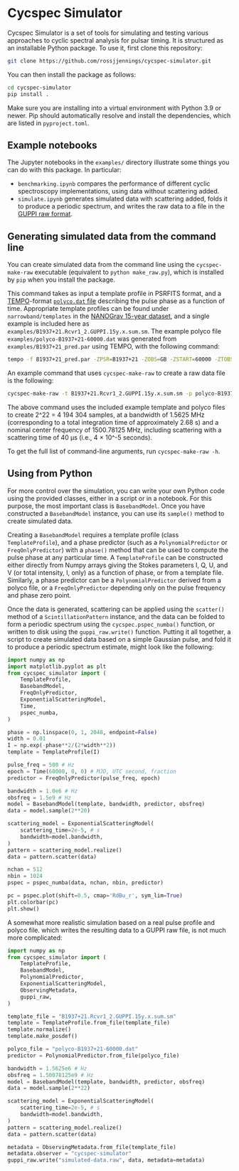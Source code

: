 # Cycspec Simulator
Cycspec Simulator is a set of tools for simulating and testing various approaches to cyclic spectral analysis for pulsar timing. It is structured as an installable Python package. To use it, first clone this repository:
```bash
git clone https://github.com/rossjjennings/cycspec-simulator.git
```
You can then install the package as follows:
```bash
cd cycspec-simulator
pip install .
```
Make sure you are installing into a virtual environment with Python 3.9 or newer. Pip should automatically resolve and install the dependencies, which are listed in `pyproject.toml`.

## Example notebooks
The Jupyter notebooks in the `examples/` directory illustrate some things you can do with this package. In particular:
- `benchmarking.ipynb` compares the performance of different cyclic spectroscopy implementations, using data without scattering added.
- `simulate.ipynb` generates simulated data with scattering added, folds it to produce a periodic spectrum, and writes the raw data to a file in the [GUPPI raw format](https://www.cv.nrao.edu/~pdemores/GUPPI_Raw_Data_Format/).

## Generating simulated data from the command line
You can create simulated data from the command line using the `cycspec-make-raw` executable (equivalent to `python make_raw.py`), which is installed by `pip` when you install the package.

This command takes as input a template profile in PSRFITS format, and a [TEMPO](https://tempo.sourceforge.net/)-format [`polyco.dat` file](https://tempo.sourceforge.net/ref_man_sections/tz-polyco.txt) describing the pulse phase as a function of time. Appropriate template profiles can be found under `narrowband/templates` in the [NANOGrav 15-year dataset](https://doi.org/10.5281/zenodo.7967584), and a single example is included here as `examples/B1937+21.Rcvr1_2.GUPPI.15y.x.sum.sm`. The example polyco file `examples/polyco-B1937+21-60000.dat` was generated from `examples/B1937+21_pred.par` using TEMPO, with the following command:
```bash
tempo -f B1937+21_pred.par -ZPSR=B1937+21 -ZOBS=GB -ZSTART=60000 -ZTOBS=1H -ZFREQ=1500.78125 -ZOUT=polyco-B1937+21-60000.dat
```

An example command that uses `cycspec-make-raw` to create a raw data file is the following:
```bash
cycspec-make-raw -t B1937+21.Rcvr1_2.GUPPI.15y.x.sum.sm -p polyco-B1937+21-60000.dat -o B1937+21-test.raw -n 4194304 -b 1.5625 -f 1500.78125 -s 4e-5
```
The above command uses the included example template and polyco files to create 2^22 = 4 194 304 samples, at a bandwidth of 1.5625 MHz (corresponding to a total integration time of approximately 2.68 s) and a nominal center frequency of 1500.78125 MHz, including scattering with a scattering time of 40 μs (i.e., 4 × 10^-5 seconds).

To get the full list of command-line arguments, run `cycspec-make-raw -h`.

## Using from Python
For more control over the simulation, you can write your own Python code using the provided classes, either in a script or in a notebook. For this purpose, the most important class is `BasebandModel`. Once you have constructed a `BasebandModel` instance, you can use its `sample()` method to create simulated data.

Creating a `BasebandModel` requires a template profile (class `TemplateProfile`), and a phase predictor (such as a `PolynomialPredictor` or `FreqOnlyPredictor`) with a `phase()` method that can be used to compute the pulse phase at any particular time. A `TemplateProfile` can be constructed either directly from Numpy arrays giving the Stokes parameters I, Q, U, and V (or total intensity, I, only) as a function of phase, or from a template file. Similarly, a phase predictor can be a `PolynomialPredictor` derived from a polyco file, or a `FreqOnlyPredictor` depending only on the pulse frequency and phase zero point.

Once the data is generated, scattering can be applied using the `scatter()` method of a `ScintillationPattern` instance, and the data can be folded to form a periodic spectrum using the `cycspec.pspec_numba()` function, or written to disk using the `guppi_raw.write()` function. Putting it all together, a script to create simulated data based on a simple Gaussian pulse, and fold it to produce a periodic spectrum estimate, might look like the following:
```python
import numpy as np
import matplotlib.pyplot as plt
from cycspec_simulator import (
	TemplateProfile,
	BasebandModel,
	FreqOnlyPredictor,
	ExponentialScatteringModel,
	Time,
	pspec_numba,
)

phase = np.linspace(0, 1, 2048, endpoint=False)
width = 0.01
I = np.exp(-phase**2/(2*width**2))
template = TemplateProfile(I)

pulse_freq = 500 # Hz
epoch = Time(60000, 0, 0) # MJD, UTC second, fraction
predictor = FreqOnlyPredictor(pulse_freq, epoch)

bandwidth = 1.0e6 # Hz
obsfreq = 1.5e9 # Hz
model = BasebandModel(template, bandwidth, predictor, obsfreq)
data = model.sample(2**20)

scattering_model = ExponentialScatteringModel(
	scattering_time=2e-5, # s
	bandwidth=model.bandwidth,
)
pattern = scattering_model.realize()
data = pattern.scatter(data)

nchan = 512
nbin = 1024
pspec = pspec_numba(data, nchan, nbin, predictor)

pc = pspec.plot(shift=0.5, cmap='RdBu_r', sym_lim=True)
plt.colorbar(pc)
plt.show()
```

A somewhat more realistic simulation based on a real pulse profile and polyco file. which writes the resulting data to a GUPPI raw file, is not much more complicated:
```python
import numpy as np
from cycspec_simulator import (
	TemplateProfile,
	BasebandModel,
	PolynomialPredictor,
	ExponentialScatteringModel,
	ObservingMetadata,
	guppi_raw,
)

template_file = "B1937+21.Rcvr1_2.GUPPI.15y.x.sum.sm"
template = TemplateProfile.from_file(template_file)
template.normalize()
template.make_posdef()

polyco_file = "polyco-B1937+21-60000.dat"
predictor = PolynomialPredictor.from_file(polyco_file)

bandwidth = 1.5625e6 # Hz
obsfreq = 1.50078125e9 # Hz
model = BasebandModel(template, bandwidth, predictor, obsfreq)
data = model.sample(2**22)

scattering_model = ExponentialScatteringModel(
	scattering_time=2e-5, # s
	bandwidth=model.bandwidth,
)
pattern = scattering_model.realize()
data = pattern.scatter(data)

metadata = ObservingMetadata.from_file(template_file)
metadata.observer = "cycspec-simulator"
guppi_raw.write("simulated-data.raw", data, metadata=metadata)
```
